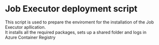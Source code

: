 # Job Executor deployment script

This script is used to prepare the enviroment for the installation of the Job Executor apllication.\
It installs all the required packages, sets up a shared folder and logs in Azure Container Registry